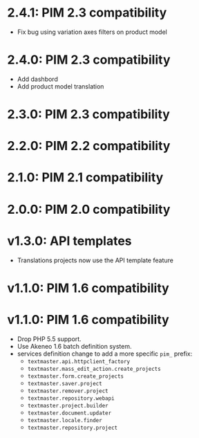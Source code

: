 # 2.4.1: PIM 2.3 compatibility

- Fix bug using variation axes filters on product model

# 2.4.0: PIM 2.3 compatibility

- Add dashbord
- Add product model translation

# 2.3.0: PIM 2.3 compatibility

# 2.2.0: PIM 2.2 compatibility

# 2.1.0: PIM 2.1 compatibility

# 2.0.0: PIM 2.0 compatibility

# v1.3.0: API templates

- Translations projects now use the API template feature

# v1.1.0: PIM 1.6 compatibility

# v1.1.0: PIM 1.6 compatibility

- Drop PHP 5.5 support.
- Use Akeneo 1.6 batch definition system.
- services definition change to add a more specific `pim_` prefix:
  - `textmaster.api.httpclient_factory`
  - `textmaster.mass_edit_action.create_projects`
  - `textmaster.form.create_projects`
  - `textmaster.saver.project`
  - `textmaster.remover.project`
  - `textmaster.repository.webapi`
  - `textmaster.project.builder`
  - `textmaster.document.updater`
  - `textmaster.locale.finder`
  - `textmaster.repository.project`
